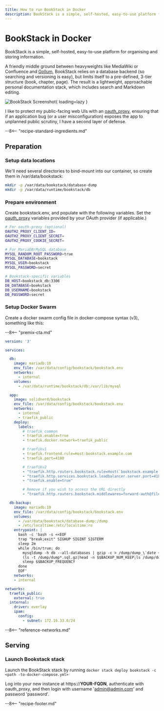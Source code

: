 ```yaml
---
title: How to run BookStack in Docker
description: BookStack is a simple, self-hosted, easy-to-use platform for organising and storing information. Here's how to integrate linuxserver's bookstack image into your Docker Swarm stack.
---
```


# BookStack in Docker

BookStack is a simple, self-hosted, easy-to-use platform for organising and storing information.

A friendly middle ground between heavyweights like MediaWiki or Confluence and [Gollum](/recipes/gollum/), BookStack relies on a database backend (so searching and versioning is easy), but limits itself to a pre-defined, 3-tier structure (book, chapter, page). The result is a lightweight, approachable personal documentation stack, which includes search and Markdown editing.

![BookStack Screenshot](../images/bookstack.png){ loading=lazy }

I like to protect my public-facing web UIs with an [oauth_proxy](/reference/oauth_proxy), ensuring that if an application bug (or a user misconfiguration) exposes the app to unplanned public scrutiny, I have a second layer of defense.

--8<-- "recipe-standard-ingredients.md"

## Preparation

### Setup data locations

We'll need several directories to bind-mount into our container, so create them in /var/data/bookstack:

```bash
mkdir -p /var/data/bookstack/database-dump
mkdir -p /var/data/runtime/bookstack/db
```

### Prepare environment

Create bookstack.env, and populate with the following variables. Set the [oauth_proxy](/reference/oauth_proxy) variables provided by your OAuth provider (if applicable.)

```bash
# For oauth-proxy (optional)
OAUTH2_PROXY_CLIENT_ID=
OAUTH2_PROXY_CLIENT_SECRET=
OAUTH2_PROXY_COOKIE_SECRET=

# For MariaDB/MySQL database
MYSQL_RANDOM_ROOT_PASSWORD=true
MYSQL_DATABASE=bookstack
MYSQL_USER=bookstack
MYSQL_PASSWORD=secret

# Bookstack-specific variables
DB_HOST=bookstack_db:3306
DB_DATABASE=bookstack
DB_USERNAME=bookstack
DB_PASSWORD=secret
```

### Setup Docker Swarm

Create a docker swarm config file in docker-compose syntax (v3), something like this:

--8<-- "premix-cta.md"

```yaml
version: '3'

services:

  db:
    image: mariadb:10
    env_file: /var/data/config/bookstack/bookstack.env
    networks:
      - internal
    volumes:
      - /var/data/runtime/bookstack/db:/var/lib/mysql

  app:
    image: solidnerd/bookstack
    env_file: /var/data/config/bookstack/bookstack.env
    networks:
      - internal
      - traefik_public
    deploy:
      labels:
        # traefik common
        - traefik.enable=true
        - traefik.docker.network=traefik_public

        # traefikv1
        - traefik.frontend.rule=Host:bookstack.example.com
        - traefik.port=4180     

        # traefikv2
        - "traefik.http.routers.bookstack.rule=Host(`bookstack.example.com`)"
        - "traefik.http.services.bookstack.loadbalancer.server.port=4180"
        - "traefik.enable=true"

        # Remove if you wish to access the URL directly
        - "traefik.http.routers.bookstack.middlewares=forward-auth@file"

  db-backup:
    image: mariadb:10
    env_file: /var/data/config/bookstack/bookstack.env
    volumes:
      - /var/data/bookstack/database-dump:/dump
      - /etc/localtime:/etc/localtime:ro
    entrypoint: |
      bash -c 'bash -s <<EOF
      trap "break;exit" SIGHUP SIGINT SIGTERM
      sleep 2m
      while /bin/true; do
        mysqldump -h db --all-databases | gzip -c > /dump/dump_\`date +%d-%m-%Y"_"%H_%M_%S\`.sql.gz
        (ls -t /dump/dump*.sql.gz|head -n $$BACKUP_NUM_KEEP;ls /dump/dump*.sql.gz)|sort|uniq -u|xargs rm -- {}
        sleep $$BACKUP_FREQUENCY
      done
      EOF'
    networks:
    - internal

networks:
  traefik_public:
    external: true
  internal:
    driver: overlay
    ipam:
      config:
        - subnet: 172.16.33.0/24
```

--8<-- "reference-networks.md"

## Serving

### Launch Bookstack stack

Launch the BookStack stack by running ```docker stack deploy bookstack -c <path -to-docker-compose.yml>```

Log into your new instance at https://**YOUR-FQDN**, authenticate with oauth_proxy, and then login with username 'admin@admin.com' and password 'password'.

[^1]: If you wanted to expose the Bookstack UI directly, you could remove the traefik-forward-auth from the design.

--8<-- "recipe-footer.md"
